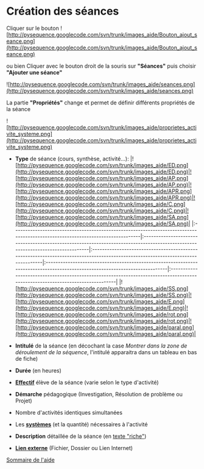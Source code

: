 # Création des séances #

Cliquer sur le bouton ![http://pysequence.googlecode.com/svn/trunk/images_aide/Bouton_ajout_seance.png](http://pysequence.googlecode.com/svn/trunk/images_aide/Bouton_ajout_seance.png)

ou bien
Cliquer avec le bouton droit de la souris sur **"Séances"** puis choisir **"Ajouter une séance"**

![http://pysequence.googlecode.com/svn/trunk/images_aide/seances.png](http://pysequence.googlecode.com/svn/trunk/images_aide/seances.png)


La partie **"Propriétés"** change et permet de définir différents propriétés de la séance

![http://pysequence.googlecode.com/svn/trunk/images_aide/proprietes_activite_systeme.png](http://pysequence.googlecode.com/svn/trunk/images_aide/proprietes_activite_systeme.png)

  * **Type** de séance (cours, synthèse, activité...):
|![http://pysequence.googlecode.com/svn/trunk/images_aide/ED.png](http://pysequence.googlecode.com/svn/trunk/images_aide/ED.png)|![http://pysequence.googlecode.com/svn/trunk/images_aide/AP.png](http://pysequence.googlecode.com/svn/trunk/images_aide/AP.png)|![http://pysequence.googlecode.com/svn/trunk/images_aide/APR.png](http://pysequence.googlecode.com/svn/trunk/images_aide/APR.png)|![http://pysequence.googlecode.com/svn/trunk/images_aide/C.png](http://pysequence.googlecode.com/svn/trunk/images_aide/C.png)|![http://pysequence.googlecode.com/svn/trunk/images_aide/SA.png](http://pysequence.googlecode.com/svn/trunk/images_aide/SA.png)|
|:------------------------------------------------------------------------------------------------------------------------------|:------------------------------------------------------------------------------------------------------------------------------|:--------------------------------------------------------------------------------------------------------------------------------|:----------------------------------------------------------------------------------------------------------------------------|:------------------------------------------------------------------------------------------------------------------------------|
|![http://pysequence.googlecode.com/svn/trunk/images_aide/SS.png](http://pysequence.googlecode.com/svn/trunk/images_aide/SS.png)|![http://pysequence.googlecode.com/svn/trunk/images_aide/E.png](http://pysequence.googlecode.com/svn/trunk/images_aide/E.png)|![http://pysequence.googlecode.com/svn/trunk/images_aide/rot.png](http://pysequence.googlecode.com/svn/trunk/images_aide/rot.png)|![http://pysequence.googlecode.com/svn/trunk/images_aide/paral.png](http://pysequence.googlecode.com/svn/trunk/images_aide/paral.png)|

  * **Intitulé** de la séance (en décochant la case _Montrer dans la zone de déroulement de la séquence_, l'intitulé apparaitra dans un tableau en bas de fiche)
  * **Durée** (en heures)
  * **[Effectif](Premiere_utilisation#Configuration_de_la_classe.md)** élève de la séance (varie selon le type d'activité)
  * **Démarche** pédagogique (Investigation, Résolution de problème ou Projet)
  * Nombre d'activités identiques simultanées
  * Les **[systèmes](systeme_labo.md)** (et la quantité) nécessaires à l'activité
  * **Description** détaillée de la séance (en [texte "riche"](texte_riche.md))
  * **[Lien externe](lier_fichiers.md)** (Fichier, Dossier ou Lien Internet)


[Sommaire de l'aide](Aide.md)